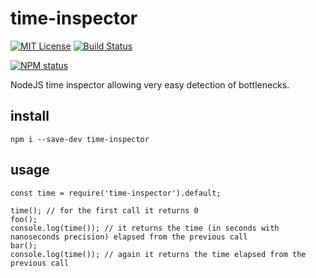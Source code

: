 # time-inspector

[![MIT License](https://img.shields.io/badge/license-mit-green.svg?style=flat-square)](https://opensource.org/licenses/MIT)
[![Build Status](https://travis-ci.org/oprogramador/time-inspector.svg?branch=master)](https://travis-ci.org/oprogramador/time-inspector
)

[![NPM status](https://nodei.co/npm/time-inspector.png?downloads=true&stars=true)](https://npmjs.org/package/time-inspector
)

NodeJS time inspector allowing very easy detection of bottlenecks.

## install
`npm i --save-dev time-inspector`

## usage
```
const time = require('time-inspector').default;

time(); // for the first call it returns 0
foo();
console.log(time()); // it returns the time (in seconds with nanoseconds precision) elapsed from the previous call
bar();
console.log(time()); // again it returns the time elapsed from the previous call
```
